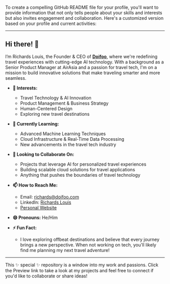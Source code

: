 To create a compelling GitHub README file for your profile, you'll want to provide information that not only tells people about your skills and interests but also invites engagement and collaboration. Here's a customized version based on your profile and current activities:

---

## Hi there! 👋

I’m Richards Louis, the Founder & CEO of **[Doifoo](https://doifoo.com)**, where we're redefining travel experiences with cutting-edge AI technology. With a background as a Senior Product Manager at AirAsia and a passion for travel tech, I'm on a mission to build innovative solutions that make traveling smarter and more seamless.

- **👀 Interests:**  
  - Travel Technology & AI Innovation
  - Product Management & Business Strategy
  - Human-Centered Design
  - Exploring new travel destinations

- **🌱 Currently Learning:**  
  - Advanced Machine Learning Techniques
  - Cloud Infrastructure & Real-Time Data Processing
  - New advancements in the travel tech industry

- **💞️ Looking to Collaborate On:**  
  - Projects that leverage AI for personalized travel experiences
  - Building scalable cloud solutions for travel applications
  - Anything that pushes the boundaries of travel technology

- **📫 How to Reach Me:**  
  - Email: [richards@doifoo.com](mailto:richards@doifoo.com)
  - LinkedIn: [Richards Louis](https://linkedin.com/in/richardslouis)
  - [Personal Website](https://richardslouis.com)

- **😄 Pronouns:** He/Him

- **⚡ Fun Fact:**  
  - I love exploring offbeat destinations and believe that every journey brings a new perspective. When not working on tech, you'll likely find me planning my next travel adventure!

---

This ✨ special ✨ repository is a window into my work and passions. Click the Preview link to take a look at my projects and feel free to connect if you'd like to collaborate or share ideas!

<!---
richardslouis/richardslouis is a ✨ special ✨ repository because its `README.md` (this file) appears on your GitHub profile.
You can click the Preview link to take a look at your changes.
--->
